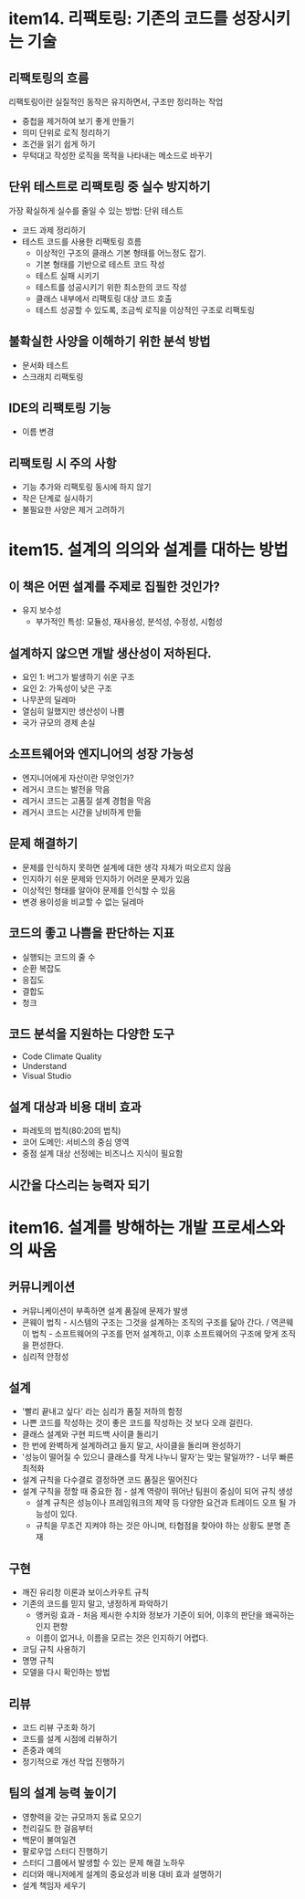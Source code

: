 # item14. 리팩토링: 기존의 코드를 성장시키는 기술
## 리팩토링의 흐름

리팩토링이란 실질적인 동작은 유지하면서, 구조만 정리하는 작업

- 중첩을 제거하여 보기 좋게 만들기
- 의미 단위로 로직 정리하기
- 조건을 읽기 쉽게 하기
- 무턱대고 작성한 로직을 목적을 나타내는 메소드로 바꾸기
## 단위 테스트로 리팩토링 중 실수 방지하기
가장 확실하게 실수를 줄일 수 있는 방법: 단위 테스트

- 코드 과제 정리하기
- 테스트 코드를 사용한 리팩토링 흐름
  - 이상적인 구조의 클래스 기본 형태를 어느정도 잡기.
  - 기본 형태를 기반으로 테스트 코드 작성
  - 테스트 실패 시키기
  - 테스트를 성공시키기 위한 최소한의 코드 작성
  - 클래스 내부에서 리팩토링 대상 코드 호출
  - 테스트 성공할 수 있도록, 조금씩 로직을 이상적인 구조로 리팩토링
## 불확실한 사양을 이해하기 위한 분석 방법
- 문서화 테스트
- 스크래치 리팩토링
## IDE의 리팩토링 기능
- 이름 변경
## 리팩토링 시 주의 사항
- 기능 추가와 리팩토링 동시에 하지 않기
- 작은 단계로 실시하기
- 불필요한 사양은 제거 고려하기

# item15. 설계의 의의와 설계를 대하는 방법
## 이 책은 어떤 설계를 주제로 집필한 것인가?
- 유지 보수성
  - 부가적인 특성: 모듈성, 재사용성, 분석성, 수정성, 시험성
## 설계하지 않으면 개발 생산성이 저하된다.
- 요인 1: 버그가 발생하기 쉬운 구조
- 요인 2: 가독성이 낮은 구조
- 나무꾼의 딜레마
- 열심히 일했지만 생산성이 나쁨
- 국가 규모의 경제 손실
## 소프트웨어와 엔지니어의 성장 가능성
- 엔지니어에게 자산이란 무엇인가?
- 레거시 코드는 발전을 막음
- 레거시 코드는 고품질 설계 경험을 막음
- 레거시 코드는 시간을 낭비하게 만듦
## 문제 해결하기
- 문제를 인식하지 못하면 설계에 대한 생각 자체가 떠오르지 않음
- 인지하기 쉬운 문제와 인지하기 어려운 문제가 있음
- 이상적인 형태를 알아야 문제를 인식할 수 있음
- 변경 용이성을 비교할 수 없는 딜레마
## 코드의 좋고 나쁨을 판단하는 지표
- 실행되는 코드의 줄 수
- 순환 복잡도
- 응집도
- 결합도
- 청크
## 코드 분석을 지원하는 다양한 도구
- Code Climate Quality
- Understand 
- Visual Studio
## 설계 대상과 비용 대비 효과
- 파레토의 법칙(80:20의 법칙)
- 코어 도메인: 서비스의 중심 영역
- 중점 설계 대상 선정에는 비즈니스 지식이 필요함
## 시간을 다스리는 능력자 되기

# item16. 설계를 방해하는 개발 프로세스와의 싸움
## 커뮤니케이션
- 커뮤니케이션이 부족하면 설계 품질에 문제가 발생
- 콘웨이 법칙 - 시스템의 구조는 그것을 설계하는 조직의 구조를 닮아 간다. / 역콘웨이 법칙 - 소프트웨어의 구조를 먼저 설계하고, 이후 소프트웨어의 구조에 맞게 조직을 편성한다.
- 심리적 안정성
## 설계
- '빨리 끝내고 싶다' 라는 심리가 품질 저하의 함정
- 나쁜 코드를 작성하는 것이 좋은 코드를 작성하는 것 보다 오래 걸린다.
- 클래스 설계와 구현 피드백 사이클 돌리기
- 한 번에 완벽하게 설계하려고 들지 말고, 사이클을 돌리며 완성하기
- '성능이 떨어질 수 있으니 클래스를 작게 나누니 말자'는 맞는 말일까?? - 너무 빠른 최적화
- 설계 규칙을 다수결로 결정하면 코드 품질은 떨어진다
- 설계 구칙을 정할 때 중요한 점 - 설계 역량이 뛰어난 팀원이 중심이 되어 규칙 생성
  - 설계 규칙은 성능이나 프레임워크의 제약 등 다양한 요건과 트레이드 오프 될 가능성이 있다.
  - 규칙을 무조건 지켜야 하는 것은 아니며, 타협점을 찾아야 하는 상황도 분명 존재
## 구현
- 깨진 유리창 이론과 보이스카우트 규칙
- 기존의 코드를 믿지 말고, 냉정하게 파악하기
  - 앵커링 효과 - 처음 제시한 수치와 정보가 기준이 되어, 이후의 판단을 왜곡하는 인지 편향
  - 이름이 없거나, 이름을 모르는 것은 인지하기 어렵다.
- 코딩 규칙 사용하기
- 명명 규칙
- 모델을 다시 확인하는 방법
## 리뷰
- 코드 리뷰 구조화 하기
- 코드를 설계 시점에 리뷰하기
- 존중과 예의
- 정기적으로 개선 작업 진행하기
## 팀의 설계 능력 높이기
- 영향력을 갖는 규모까지 동료 모으기
- 천리길도 한 걸음부터
- 백문이 불여일견
- 팔로우업 스터디 진행하기
- 스터디 그룹에서 발생할 수 있는 문제 해결 노하우
- 리더와 매니저에게 설계의 중요성과 비용 대비 효과 설명하기
- 설계 책임자 세우기

